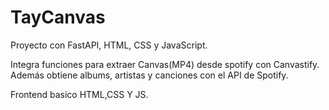 # TayCanvas
 Proyecto con FastAPI, HTML, CSS y JavaScript.
 
 Integra funciones para extraer Canvas(MP4) desde spotify con Canvastify. Además obtiene albums, artistas y canciones con el API de Spotify.
 
 Frontend basico HTML,CSS Y JS.
